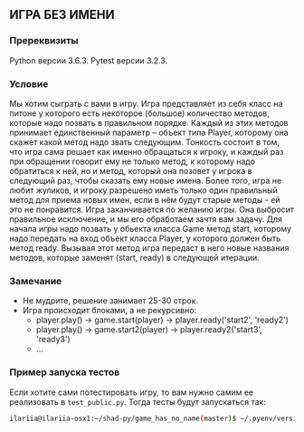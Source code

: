 ## ИГРА БЕЗ ИМЕНИ

### Пререквизиты

Python версии 3.6.3. Pytest версии 3.2.3.

### Условие

Мы хотим сыграть с вами в игру. 
Игра представляет из себя класс на питоне у которого есть некоторое (большое)
 количество методов, которые надо позвать в правильном порядке. 
Каждый из этих методов принимает единственный параметр – 
объект типа Player, которому она скажет какой метод надо звать следующим.
Тонкость состоит в том, что игра сама решает как именно обращаться к игроку, 
и каждый раз при обращении говорит ему не только метод, к которому надо обратиться к ней, 
но и метод, который она позовет у игрока в следующий раз, чтобы сказать ему новые имена. 
Более того, игра не любит жуликов, и игроку разрешено иметь только один 
правильный метод для приема новых имен, если в нём будут старые методы - 
ей это не понравится.
Игра заканчивается по желанию игры. Она выбросит правильное исключение, 
и мы его обработаем зачтя вам задачу.
Для начала игры надо позвать у обьекта класса Game метод start, 
которому надо передать на вход объект класса Player, 
у которого должен быть метод ready. 
Вызывая этот метод игра передаст в него новые названия методов, 
которые заменят (start, ready) в следующей итерации.
 
### Замечание

* Не мудрите, решение занимает 25-30 строк.
* Игра происходит блоками, а не рекурсивно:
  - player.play() -> game.start(player) -> player.ready('start2', 'ready2')
  - player.play() -> game.start2(player) -> player.ready2('start3', 'ready3')
  - ...

### Пример запуска тестов

Если хотите сами потестировать игру, то вам нужно самим ее реализовать в ```test_public.py```.
Тогда тесты будут запускаться так:
```bash
ilariia@ilariia-osx1:~/shad-py/game_has_no_name(master)$ ~/.pyenv/versions/3.6.3/bin/pytest .
```
